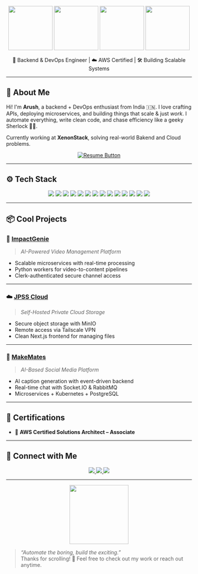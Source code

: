 <p align="center">
  <img src="https://media.giphy.com/media/LMt9638dO8dftAjtco/giphy.gif" width="120" />
  <img src="https://media.giphy.com/media/RbDKaczqWovIugyJmW/giphy.gif" width="120" />
  <img src="https://media.giphy.com/media/qgQUggAC3Pfv687qPC/giphy.gif" width="120" />
<!--   <img src="https://media.giphy.com/media/IeRdg7zMxH2dHP1lHk/giphy.gif" width="120" /> -->
  <img src="https://media.giphy.com/media/kdFc8fubgS31b8DsVu/giphy.gif" width="120" />
</p>

<p align="center">
  🚀 Backend & DevOps Engineer | ☁️ AWS Certified | 🛠️ Building Scalable Systems
</p>


---

## 🧠 About Me

Hi! I'm **Arush**, a backend + DevOps enthusiast from India 🇮🇳. I love crafting APIs, deploying microservices, and building things that scale & just *work*. I automate everything, write clean code, and chase efficiency like a geeky Sherlock 🕵️‍♂️.

Currently working at **XenonStack**, solving real-world Bakend and Cloud problems.

<p align="center">
  <a href="https://drive.google.com/file/d/171bzq8SecuPLSKc1UdN2vwc9USKu8D0-/view?usp=sharing" target="_blank">
    <img src="https://img.shields.io/badge/Resume-View%20Now-blue?style=for-the-badge&logo=readthedocs&logoColor=white" alt="Resume Button"/>
  </a>
</p>

---

## ⚙️ Tech Stack

<p align="center">
  <!-- Languages -->
  <img src="https://img.shields.io/badge/Node.js-339933?style=for-the-badge&logo=nodedotjs&logoColor=white" />
  <img src="https://img.shields.io/badge/Python-3776AB?style=for-the-badge&logo=python&logoColor=white" />
  <img src="https://img.shields.io/badge/TypeScript-3178C6?style=for-the-badge&logo=typescript&logoColor=white" />
<!--   <img src="https://img.shields.io/badge/Go-00ADD8?style=for-the-badge&logo=go&logoColor=white" /> -->

  <!-- Web / Frontend -->
  <img src="https://img.shields.io/badge/Next.js-000000?style=for-the-badge&logo=nextdotjs&logoColor=white" />
  <img src="https://img.shields.io/badge/React-20232A?style=for-the-badge&logo=react&logoColor=61DAFB" />

  <!-- DevOps / Cloud -->
  <img src="https://img.shields.io/badge/AWS-232F3E?style=for-the-badge&logo=amazonaws&logoColor=white" />
  <img src="https://img.shields.io/badge/Kubernetes-326CE5?style=for-the-badge&logo=kubernetes&logoColor=white" />
  <img src="https://img.shields.io/badge/Docker-2496ED?style=for-the-badge&logo=docker&logoColor=white" />
  <img src="https://img.shields.io/badge/GitLab CI/CD-FC6D26?style=for-the-badge&logo=gitlab&logoColor=white" />
  <img src="https://img.shields.io/badge/Terraform-7B42BC?style=for-the-badge&logo=terraform&logoColor=white" />

  <!-- Databases -->
  <img src="https://img.shields.io/badge/MongoDB-47A248?style=for-the-badge&logo=mongodb&logoColor=white" />
  <img src="https://img.shields.io/badge/PostgreSQL-4169E1?style=for-the-badge&logo=postgresql&logoColor=white" />
  <img src="https://img.shields.io/badge/Redis-DC382D?style=for-the-badge&logo=redis&logoColor=white" />
  <img src="https://img.shields.io/badge/MySQL-4479A1?style=for-the-badge&logo=mysql&logoColor=white" />
</p>

---

## 📦 Cool Projects

### 🎥 [ImpactGenie](https://github.com/arushsharma/impactgenie)
> *AI-Powered Video Management Platform*

- Scalable microservices with real-time processing
- Python workers for video-to-content pipelines
- Clerk-authenticated secure channel access

---

### ☁️ [JPSS Cloud](https://github.com/arushsharma/jpss-cloud)
> *Self-Hosted Private Cloud Storage*

- Secure object storage with MinIO
- Remote access via Tailscale VPN
- Clean Next.js frontend for managing files

---

### 📱 [MakeMates](https://github.com/arushsharma/makemates)
> *AI-Based Social Media Platform*

- AI caption generation with event-driven backend
- Real-time chat with Socket.IO & RabbitMQ
- Microservices + Kubernetes + PostgreSQL

---

## 🧾 Certifications

- 🏅 **AWS Certified Solutions Architect – Associate**

---

## 🤝 Connect with Me

<p align="center">
  <a href="mailto:mailatarush@gmail.com">
    <img src="https://img.shields.io/badge/Email-D14836?style=for-the-badge&logo=gmail&logoColor=white"/>
  </a>
  <a href="https://www.linkedin.com/in/heyarush">
    <img src="https://img.shields.io/badge/LinkedIn-0A66C2?style=for-the-badge&logo=linkedin&logoColor=white"/>
  </a>
  <a href="https://github.com/asyncarush">
    <img src="https://img.shields.io/badge/GitHub-171515?style=for-the-badge&logo=github&logoColor=white"/>
  </a>
</p>

---

<p align="center">
  <img src="https://media.giphy.com/media/xT9IgzoKnwFNmISR8I/giphy.gif" width="160" />
</p>

> _“Automate the boring, build the exciting.”_  
Thanks for scrolling! 🧠 Feel free to check out my work or reach out anytime.
